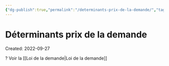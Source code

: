 ```yaml
---
{"dg-publish":true,"permalink":"/determinants-prix-de-la-demande/","tags":["economy","gardenEntry","gardenEntry","gardenEntry","gardenEntry","gardenEntry","gardenEntry","gardenEntry","gardenEntry","gardenEntry"]}
---
```


# Déterminants prix de la demande
Created: 2022-09-27

?
Voir la [[Loi de la demande\|Loi de la demande]]
<!--SR:!2023-08-12,91,290-->
